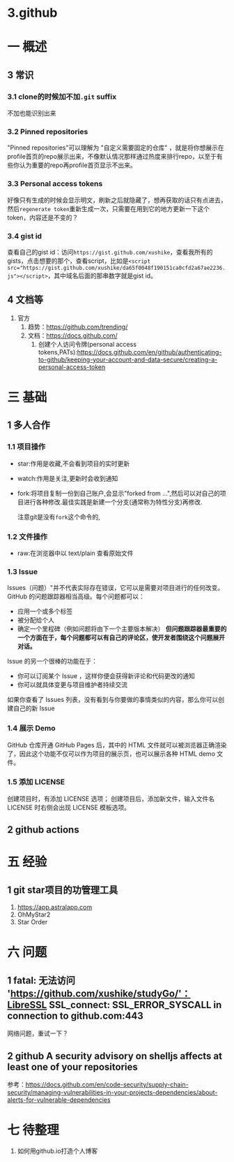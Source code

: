 # 3.github

# 一 概述

## 3 常识
### 3.1 clone的时候加不加`.git` suffix
不加也能识别出来

### 3.2 Pinned repositories
"Pinned repositories"可以理解为 "自定义需要固定的仓库" ，就是将你想展示在profile首页的repo展示出来，不像默认情况那样通过热度来排行repo，以至于有些你认为重要的repo再profile首页显示不出来。

### 3.3 Personal access tokens
好像只有生成的时候会显示明文，刷新之后就隐藏了，想再获取的话只有点进去，然后`regenerate token`重新生成一次，只需要在用到它的地方更新一下这个token，内容还是不变的？

### 3.4 gist id
查看自己的gist id：访问`https://gist.github.com/xushike`，查看我所有的gists，点击想要的那个，查看script，比如是`<script src="https://gist.github.com/xushike/da65f0048f190151ca0cfd2a67ae2236.js"></script>`，其中域名后面的那串数字就是gist id。

## 4 文档等
1. 官方
    1. 趋势：https://github.com/trending/
    2. 文档：https://docs.github.com/
        1. 创建个人访问令牌(personal access tokens,PATs):https://docs.github.com/en/github/authenticating-to-github/keeping-your-account-and-data-secure/creating-a-personal-access-token

# 三 基础
## 1 多人合作
### 1.1 项目操作
- star:作用是收藏,不会看到项目的实时更新
- watch:作用是关注,更新时会收到通知
- fork:将项目复制一份到自己账户,会显示"forked from ...",然后可以对自己的项目进行各种修改.最佳实践是新建一个分支(通常称为特性分支)再修改.

    注意git是没有`fork`这个命令的,

### 1.2 文件操作
- raw:在浏览器中以 text/plain 查看原始文件

### 1.3 Issue
Issues（问题）"并不代表实际存在错误，它可以是需要对项目进行的任何改变。GitHub 的问题跟踪器相当高级。每个问题都可以：
- 应用一个或多个标签
- 被分配给个人
- 确定一个里程碑（例如问题将由下一个主要版本解决）
**但问题跟踪器最重要的一个方面在于，每个问题都可以有自己的评论区，使开发者围绕这个问题展开对话。**

Issue 的另一个很棒的功能在于：
- 你可以订阅某个 Issue ，这样你便会获得新评论和代码更改的通知
- 你可以就具体变更与项目维护者持续交流

如果你查看了 Issues 列表，没有看到与你要做的事情类似的内容，那么你可以创建自己的新 Issue

### 1.4 展示 Demo
GitHub 仓库开通 GitHub Pages 后，其中的 HTML 文件就可以被浏览器正确渲染了，因此这个功能不仅可以作为项目的展示页，也可以展示各种 HTML demo 文件。

### 1.5 添加 LICENSE
创建项目时，有添加 LICENSE 选项；
创建项目后，添加新文件，输入文件名 LICENSE 时右侧会出现 LICENSE 模板选项。

## 2 github actions

# 五 经验
## 1 git star项目的功管理工具
1. https://app.astralapp.com
2. OhMyStar2
3. Star Order

# 六 问题
## 1 fatal: 无法访问 'https://github.com/xushike/studyGo/'：LibreSSL SSL_connect: SSL_ERROR_SYSCALL in connection to github.com:443 
网络问题，重试一下？

## 2 github A security advisory on shelljs affects at least one of your repositories
参考：https://docs.github.com/en/code-security/supply-chain-security/managing-vulnerabilities-in-your-projects-dependencies/about-alerts-for-vulnerable-dependencies

# 七 待整理
1. 如何用github.io打造个人博客
